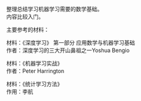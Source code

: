 整理总结学习机器学习需要的数学基础。  
内容比较入门。  

主要参考的材料：  

材料：《深度学习》 第一部分 应用数学与机器学习基础  
作者：深度学习的三大开山鼻祖之一Yoshua Bengio  

材料：《机器学习实战》  
作者：Peter Harrington  

材料：《统计学习方法》  
作用：李航